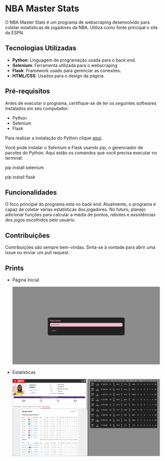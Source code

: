 # NBA Master Stats

O NBA Master Stats é um programa de webscraping desenvolvido para coletar estatísticas de jogadores da NBA. Utiliza como fonte principal o site da ESPN.

## Tecnologias Utilizadas

- **Python**: Linguagem de programação usada para o back end.
- **Selenium**: Ferramenta utilizada para o webscraping.
- **Flask**: Framework usado para gerenciar as conexões.
- **HTML/CSS**: Usados para o design da página.

## Pré-requisitos

Antes de executar o programa, certifique-se de ter os seguintes softwares instalados em seu computador:

- Python
- Selenium
- Flask

Para realizar a instalação do Python clique [aqui](https://www.python.org/).

Você pode instalar o Selenium e Flask usando pip, o gerenciador de pacotes do Python. Aqui estão os comandos que você precisa executar no terminal:

pip install selenium

pip install flask

## Funcionalidades

O foco principal do programa está no back end. Atualmente, o programa é capaz de coletar várias estatísticas dos jogadores. No futuro, planejo adicionar funções para calcular a média de pontos, rebotes e assistências dos jogos escolhidos pelo usuário.

## Contribuições

Contribuições são sempre bem-vindas. Sinta-se à vontade para abrir uma issue ou enviar um pull request.

## Prints

* Página Inicial

  <img src="imgs/Screenshot_7.png">

* Estatísticas

  <img src="imgs/Screenshot_6.png">
